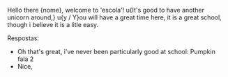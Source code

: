 Hello there {nome}, welcome to 'escola'! u{It's good to have another unicorn around,} u{y / Y}ou will have a great time here, it is a great school, though i believe it is a litle easy.



Respostas:
- Oh that's great, i've never been particularly good at school: Pumpkin fala 2
- Nice, 